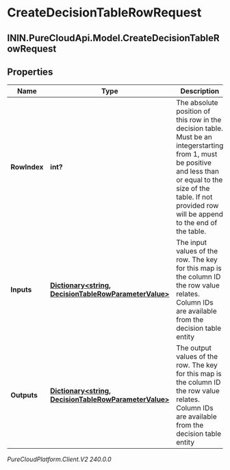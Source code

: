 # CreateDecisionTableRowRequest

## ININ.PureCloudApi.Model.CreateDecisionTableRowRequest

## Properties

|Name | Type | Description | Notes|
|------------ | ------------- | ------------- | -------------|
| **RowIndex** | **int?** | The absolute position of this row in the decision table. Must be an integerstarting from 1, must be positive and less than or equal to the size of the table. If not provided row will be append to the end of the table.  | [optional] |
| **Inputs** | [**Dictionary&lt;string, DecisionTableRowParameterValue&gt;**](DecisionTableRowParameterValue) | The input values of the row. The key for this map is the column ID the row value relates. Column IDs are available from the decision table entity | |
| **Outputs** | [**Dictionary&lt;string, DecisionTableRowParameterValue&gt;**](DecisionTableRowParameterValue) | The output values of the row. The key for this map is the column ID the row value relates. Column IDs are available from the decision table entity | |



_PureCloudPlatform.Client.V2 240.0.0_
